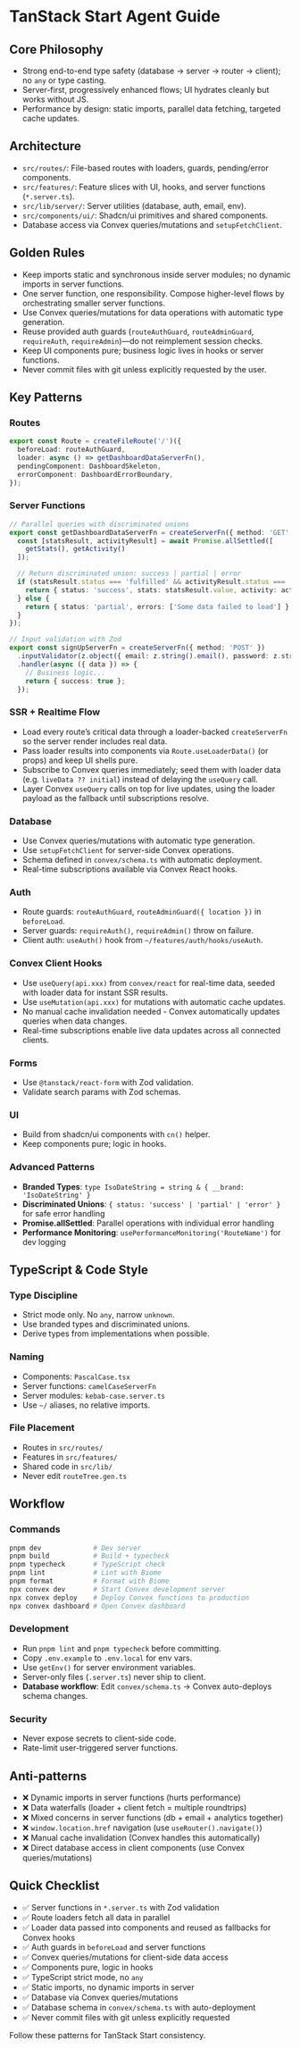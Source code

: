 # TanStack Start Agent Guide

## Core Philosophy

- Strong end-to-end type safety (database → server → router → client); no `any` or type casting.
- Server-first, progressively enhanced flows; UI hydrates cleanly but works without JS.
- Performance by design: static imports, parallel data fetching, targeted cache updates.

## Architecture

- `src/routes/`: File-based routes with loaders, guards, pending/error components.
- `src/features/`: Feature slices with UI, hooks, and server functions (`*.server.ts`).
- `src/lib/server/`: Server utilities (database, auth, email, env).
- `src/components/ui/`: Shadcn/ui primitives and shared components.
- Database access via Convex queries/mutations and `setupFetchClient`.

## Golden Rules

- Keep imports static and synchronous inside server modules; no dynamic imports in server functions.
- One server function, one responsibility. Compose higher-level flows by orchestrating smaller server functions.
- Use Convex queries/mutations for data operations with automatic type generation.
- Reuse provided auth guards (`routeAuthGuard`, `routeAdminGuard`, `requireAuth`, `requireAdmin`)—do not reimplement session checks.
- Keep UI components pure; business logic lives in hooks or server functions.
- Never commit files with git unless explicitly requested by the user.

## Key Patterns

### Routes

```ts
export const Route = createFileRoute('/')({
  beforeLoad: routeAuthGuard,
  loader: async () => getDashboardDataServerFn(),
  pendingComponent: DashboardSkeleton,
  errorComponent: DashboardErrorBoundary,
});
```

### Server Functions

```ts
// Parallel queries with discriminated unions
export const getDashboardDataServerFn = createServerFn({ method: 'GET' }).handler(async () => {
  const [statsResult, activityResult] = await Promise.allSettled([
    getStats(), getActivity()
  ]);

  // Return discriminated union: success | partial | error
  if (statsResult.status === 'fulfilled' && activityResult.status === 'fulfilled') {
    return { status: 'success', stats: statsResult.value, activity: activityResult.value };
  } else {
    return { status: 'partial', errors: ['Some data failed to load'] };
  }
});

// Input validation with Zod
export const signUpServerFn = createServerFn({ method: 'POST' })
  .inputValidator(z.object({ email: z.string().email(), password: z.string().min(8) }))
  .handler(async ({ data }) => {
    // Business logic...
    return { success: true };
  });
```

### SSR + Realtime Flow

- Load every route’s critical data through a loader-backed `createServerFn` so the server render includes real data.
- Pass loader results into components via `Route.useLoaderData()` (or props) and keep UI shells pure.
- Subscribe to Convex queries immediately; seed them with loader data (e.g. `liveData ?? initial`) instead of delaying the `useQuery` call.
- Layer Convex `useQuery` calls on top for live updates, using the loader payload as the fallback until subscriptions resolve.

### Database

- Use Convex queries/mutations with automatic type generation.
- Use `setupFetchClient` for server-side Convex operations.
- Schema defined in `convex/schema.ts` with automatic deployment.
- Real-time subscriptions available via Convex React hooks.

### Auth

- Route guards: `routeAuthGuard`, `routeAdminGuard({ location })` in `beforeLoad`.
- Server guards: `requireAuth()`, `requireAdmin()` throw on failure.
- Client auth: `useAuth()` hook from `~/features/auth/hooks/useAuth`.

### Convex Client Hooks

- Use `useQuery(api.xxx)` from `convex/react` for real-time data, seeded with loader data for instant SSR results.
- Use `useMutation(api.xxx)` for mutations with automatic cache updates.
- No manual cache invalidation needed - Convex automatically updates queries when data changes.
- Real-time subscriptions enable live data updates across all connected clients.

### Forms

- Use `@tanstack/react-form` with Zod validation.
- Validate search params with Zod schemas.

### UI

- Build from shadcn/ui components with `cn()` helper.
- Keep components pure; logic in hooks.

### Advanced Patterns

- **Branded Types**: `type IsoDateString = string & { __brand: 'IsoDateString' }`
- **Discriminated Unions**: `{ status: 'success' | 'partial' | 'error' }` for safe error handling
- **Promise.allSettled**: Parallel operations with individual error handling
- **Performance Monitoring**: `usePerformanceMonitoring('RouteName')` for dev logging

## TypeScript & Code Style

### Type Discipline

- Strict mode only. No `any`, narrow `unknown`.
- Use branded types and discriminated unions.
- Derive types from implementations when possible.

### Naming

- Components: `PascalCase.tsx`
- Server functions: `camelCaseServerFn`
- Server modules: `kebab-case.server.ts`
- Use `~/` aliases, no relative imports.

### File Placement

- Routes in `src/routes/`
- Features in `src/features/`
- Shared code in `src/lib/`
- Never edit `routeTree.gen.ts`

## Workflow

### Commands

```bash
pnpm dev             # Dev server
pnpm build           # Build + typecheck
pnpm typecheck       # TypeScript check
pnpm lint            # Lint with Biome
pnpm format          # Format with Biome
npx convex dev       # Start Convex development server
npx convex deploy    # Deploy Convex functions to production
npx convex dashboard # Open Convex dashboard
```

### Development

- Run `pnpm lint` and `pnpm typecheck` before committing.
- Copy `.env.example` to `.env.local` for env vars.
- Use `getEnv()` for server environment variables.
- Server-only files (`.server.ts`) never ship to client.
- **Database workflow**: Edit `convex/schema.ts` → Convex auto-deploys schema changes.

### Security

- Never expose secrets to client-side code.
- Rate-limit user-triggered server functions.

## Anti-patterns

- ❌ Dynamic imports in server functions (hurts performance)
- ❌ Data waterfalls (loader + client fetch = multiple roundtrips)
- ❌ Mixed concerns in server functions (db + email + analytics together)
- ❌ `window.location.href` navigation (use `useRouter().navigate()`)
- ❌ Manual cache invalidation (Convex handles this automatically)
- ❌ Direct database access in client components (use Convex queries/mutations)

## Quick Checklist

- ✅ Server functions in `*.server.ts` with Zod validation
- ✅ Route loaders fetch all data in parallel
- ✅ Loader data passed into components and reused as fallbacks for Convex hooks
- ✅ Auth guards in `beforeLoad` and server functions
- ✅ Convex queries/mutations for client-side data access
- ✅ Components pure, logic in hooks
- ✅ TypeScript strict mode, no `any`
- ✅ Static imports, no dynamic imports in server
- ✅ Database via Convex queries/mutations
- ✅ Database schema in `convex/schema.ts` with auto-deployment
- ✅ Never commit files with git unless explicitly requested

Follow these patterns for TanStack Start consistency.
